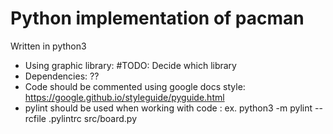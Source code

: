 # Python implementation of pacman
Written in python3
- Using graphic library: #TODO: Decide which library
- Dependencies: ??
- Code should be commented using google docs style:
https://google.github.io/styleguide/pyguide.html
- pylint should be used when working with code :
ex. python3 -m pylint --rcfile .pylintrc src/board.py